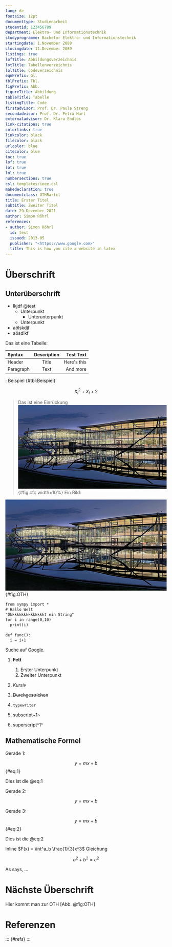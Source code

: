 ```yaml
---
lang: de
fontsize: 12pt
documenttype: Studienarbeit
studentid: 123456789
department: Elektro- und Informationstechnik
studyprogramme: Bachelor Elektro- und Informationstechnik
startingdate: 1.November 2088
closingdate: 11.Dezember 2089
listings: true
lofTitle: Abbildungsverzeichnis
lotTitle: Tabellenverzeichnis
lolTitle: Codeverzeichnis
eqnPrefix: Gl.
tblPrefix: Tbl.
figPrefix: Abb.
figureTitle: Abbildung
tableTitle: Tabelle
listingTitle: Code
firstadvisor: Prof. Dr. Paula Streng
secondadvisor: Prof. Dr. Petra Hart
externaladvisor: Dr. Klara Endlos
link-citations: true
colorlinks: true
linkcolor: black
filecolor: black
urlcolor: blue
citecolor: blue
toc: true
lof: true
lot: true
lol: true
numbersections: true
csl: templates/ieee.csl
makedeclaration: true
documentclass: OTHRartcl
title: Erster Titel
subtitle: Zweiter Titel
date: 29.Dezember 2021
author: Simon Röhrl
references:
- author: Simon Röhrl
  id: test
  issued: 2013-05
  publisher: "<https://www.google.com>"
  title: This is how you cite a website in latex
---
```


# Überschrift

## Unterüberschrift

+ lkjdf @test
	- Unterpunkt
		* Unterunterpunkt
	- Unterpunkt
+ aölskdjf
+ aösdlkf

Das ist eine Tabelle:

| Syntax      | Description | Test Text     |
| :---        |    :----:   |          ---: |
| Header      | Title       | Here's this   |
| Paragraph   | Text        | And more      |

: Beispiel {#tbl:Beispiel}

$$ X_{i}^{2} + X_{i} + 2 $$

> Das ist eine Einrückung
![](oth.jpg){#fig:cfc width=10%}
Ein Bild:

![OTH](oth.jpg){#fig:OTH}

```{#lst:code .python caption="Python Code"}
from sympy import *
# Hallo Welt
"Dkkkkkkkkkkkkkkkt ein String"
for i in range(0,10)
  print(i)

def func():
  i = i+1
```

Suche auf [Google](https://www.google.com).

1. **Fett**

    1. Erster Unterpunkt
    2. Zweiter Unterpunkt

2. *Kursiv*
3. ~~Durchgestrichen~~
4. `typewriter`
5.  subscript~1~
6.  superscript^1^

## Mathematische Formel

Gerade 1:

$$ y = mx + b $$ {#eq:1}

Dies ist die @eq:1

Gerade 2:

$$ y = mx + b $$

Gerade 3:

$$ y = mx + b $$ {#eq:2}

Dies ist die @eq:2


Inline $F(x) = \int^a_b \frac{1}{3}x^3$ Gleichung

$$a^2 + b^2 = c^2$$

As says, ...

# Nächste Überschrift

Hier kommt man zur OTH [Abb. @fig:OTH]

# Referenzen

::: {#refs}
:::
